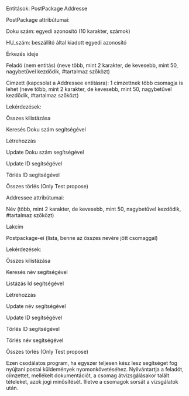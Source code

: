 Entitások:
PostPackage
Addresse

PostPackage attribútumai:

Doku szám: egyedi azonosító (10 karakter, számok)

HU_szám: beszállító által kiadott egyedi azonosító

Érkezés ideje

Feladó (nem entitás) (neve több, mint 2 karakter, de kevesebb, mint 50, nagybetűvel kezdődik, #tartalmaz szőközt)

Címzett (kapcsolat a Addressee entitásra): 1 címzettnek több csomagja is lehet (neve több, mint 2 karakter, de kevesebb, mint 50, nagybetűvel kezdődik, #tartalmaz szőközt)

Lekérdezések:

Összes kilistázása

Keresés Doku szám segítségével

Létrehozzás

Update Doku szám segítségével

Update ID segítségével

Törlés ID segítségével

Összes törlés (Only Test propose)


Addressee attribútumai:

Név (több, mint 2 karakter, de kevesebb, mint 50, nagybetűvel kezdődik, #tartalmaz szőközt)

Lakcím

Postpackage-ei (lista, benne az összes nevére jött csomaggal)

Lekérdezések:

Összes kilistázása

Keresés név segítségével

Listázás Id segítségével

Létrehozzás

Update név segítségével

Update ID segítségével

Törlés ID segítségével

Törlés név segítségével

Összes törlés (Only Test propose)

Ezen csodálatos program, ha egyszer teljesen kész lesz segítséget fog nyújtani postai küldemények nyomonkövetéséhez. 
Nyilvántartja a feladót, címzettet, mellékelt dokumentációt, a csomag átvizsgálásakor talált tételeket, azok jogi minősítését. 
Illetve a csomagok sorsát a vizsgálatok után.
